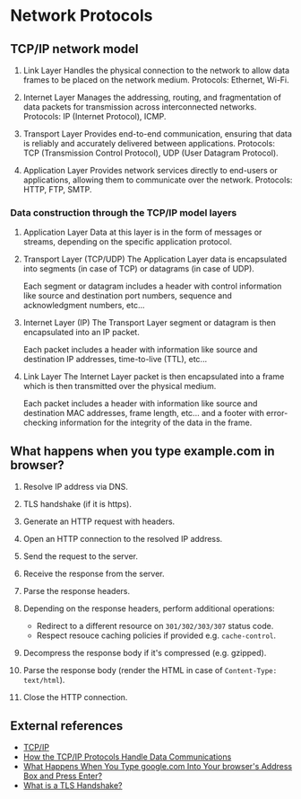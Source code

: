 # Network Protocols

## TCP/IP network model

1. Link Layer
   Handles the physical connection to the network to allow data frames to be placed on the network medium.
   Protocols: Ethernet, Wi-Fi.

2. Internet Layer
   Manages the addressing, routing, and fragmentation of data packets for transmission across interconnected networks.
   Protocols: IP (Internet Protocol), ICMP.

3. Transport Layer
   Provides end-to-end communication, ensuring that data is reliably and accurately delivered between applications.
   Protocols: TCP (Transmission Control Protocol), UDP (User Datagram Protocol).

4. Application Layer
   Provides network services directly to end-users or applications, allowing them to communicate over the network.
   Protocols: HTTP, FTP, SMTP.

### Data construction through the TCP/IP model layers

1. Application Layer
   Data at this layer is in the form of messages or streams, depending on the specific application protocol.

2. Transport Layer (TCP/UDP)
   The Application Layer data is encapsulated into segments (in case of TCP) or datagrams (in case of UDP).

   Each segment or datagram includes a header with control information like source and destination port numbers, sequence and acknowledgment numbers, etc...

3. Internet Layer (IP)
   The Transport Layer segment or datagram is then encapsulated into an IP packet.

   Each packet includes a header with information like source and destination IP addresses, time-to-live (TTL), etc...

4. Link Layer
   The Internet Layer packet is then encapsulated into a frame which is then transmitted over the physical medium.

   Each packet includes a header with information like source and destination MAC addresses, frame length, etc... and a footer with error-checking information for the integrity of the data in the frame.

## What happens when you type example.com in browser?

1. Resolve IP address via DNS.

2. TLS handshake (if it is https).

3. Generate an HTTP request with headers.

4. Open an HTTP connection to the resolved IP address.

5. Send the request to the server.

6. Receive the response from the server.

7. Parse the response headers.

8. Depending on the response headers, perform additional operations:

   - Redirect to a different resource on `301/302/303/307` status code.
   - Respect resouce caching policies if provided e.g. `cache-control`.

9. Decompress the response body if it's compressed (e.g. gzipped).

10. Parse the response body (render the HTML in case of `Content-Type: text/html`).

11. Close the HTTP connection.

## External references

- [TCP/IP](https://en.wikipedia.org/wiki/Internet_protocol_suite)
- [How the TCP/IP Protocols Handle Data Communications](https://docs.oracle.com/cd/E26505_01/html/E27061/ipov-29.html)
- [What Happens When You Type google.com Into Your browser's Address Box and Press Enter?](https://github.com/alex/what-happens-when)
- [What is a TLS Handshake?](https://www.cloudflare.com/learning/ssl/what-happens-in-a-tls-handshake)
